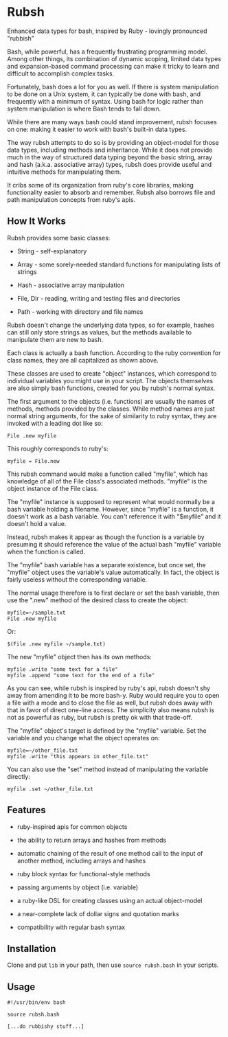 Rubsh
=====

Enhanced data types for bash, inspired by Ruby - lovingly pronounced
"rubbish"

Bash, while powerful, has a frequently frustrating programming model.
Among other things, its combination of dynamic scoping, limited data
types and expansion-based command processing can make it tricky to learn
and difficult to accomplish complex tasks.

Fortunately, bash does a lot for you as well. If there is system
manipulation to be done on a Unix system, it can typically be done with
bash, and frequently with a minimum of syntax. Using bash for logic
rather than system manipulation is where Bash tends to fall down.

While there are many ways bash could stand improvement, rubsh focuses on
one: making it easier to work with bash's built-in data types.

The way rubsh attempts to do so is by providing an object-model for
those data types, including methods and inheritance. While it does not
provide much in the way of structured data typing beyond the basic
string, array and hash (a.k.a. associative array) types, rubsh does
provide useful and intuitive methods for manipulating them.

It cribs some of its organization from ruby's core libraries, making
functionality easier to absorb and remember. Rubsh also borrows file and
path manipulation concepts from ruby's apis.

How It Works
------------

Rubsh provides some basic classes:

-   String - self-explanatory

-   Array - some sorely-needed standard functions for manipulating lists
    of strings

-   Hash - associative array manipulation

-   File, Dir - reading, writing and testing files and directories

-   Path - working with directory and file names

Rubsh doesn't change the underlying data types, so for example, hashes
can still only store strings as values, but the methods available to
manipulate them are new to bash.

Each class is actually a bash function. According to the ruby convention
for class names, they are all capitalized as shown above.

These classes are used to create "object" instances, which correspond to
individual variables you might use in your script. The objects
themselves are also simply bash functions, created for you by rubsh's
normal syntax.

The first argument to the objects (i.e. functions) are usually the names
of methods, methods provided by the classes. While method names are just
normal string arguments, for the sake of similarity to ruby syntax, they
are invoked with a leading dot like so:

    File .new myfile

This roughly corresponds to ruby's:

    myfile = File.new

This rubsh command would make a function called "myfile", which has
knowledge of all of the File class's associated methods. "myfile" is the
object instance of the File class.

The "myfile" instance is supposed to represent what would normally be a
bash variable holding a filename. However, since "myfile" is a function,
it doesn't work as a bash variable. You can't reference it with
"$myfile" and it doesn't hold a value.

Instead, rubsh makes it appear as though the function is a variable by
presuming it should reference the value of the actual bash "myfile"
variable when the function is called.

The "myfile" bash variable has a separate existence, but once set, the
"myfile" object uses the variable's value automatically. In fact, the
object is fairly useless without the corresponding variable.

The normal usage therefore is to first declare or set the bash variable,
then use the ".new" method of the desired class to create the object:

    myfile=~/sample.txt
    File .new myfile

Or:

    $(File .new myfile ~/sample.txt)

The new "myfile" object then has its own methods:

    myfile .write "some text for a file"
    myfile .append "some text for the end of a file"

As you can see, while rubsh is inspired by ruby's api, rubsh doesn't shy
away from amending it to be more bash-y. Ruby would require you to open
a file with a mode and to close the file as well, but rubsh does away
with that in favor of direct one-line access. The simplicity also means
rubsh is not as powerful as ruby, but rubsh is pretty ok with that
trade-off.

The "myfile" object's target is defined by the "myfile" variable. Set
the variable and you change what the object operates on:

    myfile=~/other_file.txt
    myfile .write "this appears in other_file.txt"

You can also use the "set" method instead of manipulating the variable
directly:

    myfile .set ~/other_file.txt

Features
--------

-   ruby-inspired apis for common objects

-   the ability to return arrays and hashes from methods

-   automatic chaining of the result of one method call to the input of
    another method, including arrays and hashes

-   ruby block syntax for functional-style methods

-   passing arguments by object (i.e. variable)

-   a ruby-like DSL for creating classes using an actual object-model

-   a near-complete lack of dollar signs and quotation marks

-   compatibility with regular bash syntax

Installation
------------

Clone and put `lib` in your path, then use `source rubsh.bash` in your
scripts.

Usage
-----

    #!/usr/bin/env bash

    source rubsh.bash

    [...do rubbishy stuff...]
